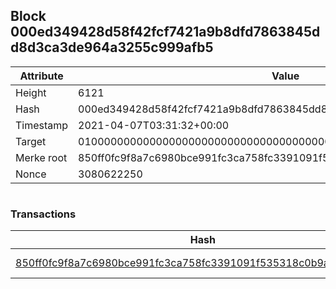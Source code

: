 ## Block 000ed349428d58f42fcf7421a9b8dfd7863845dd8d3ca3de964a3255c999afb5

Attribute | Value
--- | ---
Height | 6121
Hash | 000ed349428d58f42fcf7421a9b8dfd7863845dd8d3ca3de964a3255c999afb5
Timestamp | 2021-04-07T03:31:32+00:00
Target | 0100000000000000000000000000000000000000000000000000000000000000
Merke root | 850ff0fc9f8a7c6980bce991fc3ca758fc3391091f535318c0b9acafb6f3f502
Nonce | 3080622250

```

```

### Transactions

Hash | Amount
--- | ---
[850ff0fc9f8a7c6980bce991fc3ca758fc3391091f535318c0b9acafb6f3f502](850ff0fc9f8a7c6980bce991fc3ca758fc3391091f535318c0b9acafb6f3f502.md) | 10.00000000 SKEPTI 
